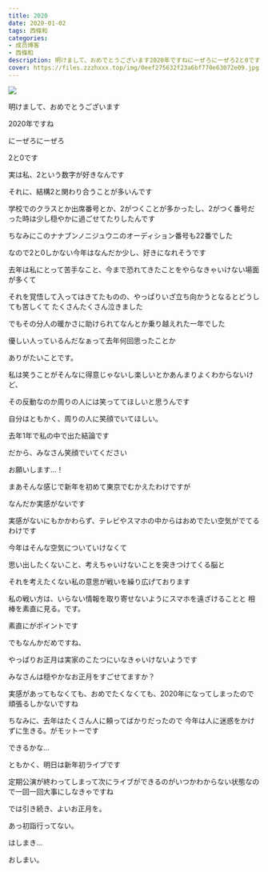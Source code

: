 ```yaml
---
title: 2020
date: 2020-01-02
tags: 西條和
categories: 
- 成员博客
- 西條和
description: 明けまして、おめでとうございます2020年ですねにーぜろにーぜろ2と0です...
cover: https://files.zzzhxxx.top/img/0eef275632f23a6bf770e63072e09.jpg 
---
```












![](https://files.zzzhxxx.top/img/0eef275632f23a6bf770e63072e09.jpg)












明けまして、おめでとうございます










2020年ですね













にーぜろにーぜろ








2と0です














実は私、2という数字が好きなんです





それに、結構2と関わり合うことが多いんです










学校でのクラスとか出席番号とか、2がつくことが多かったし、2がつく番号だった時は少し穏やかに過ごせてたりしたんです









ちなみにこのナナブンノニジュウニのオーディション番号も22番でした











なので2と0しかない今年はなんだか少し、好きになれそうです



















去年は私にとって苦手なこと、今まで恐れてきたことをやらなきゃいけない場面が多くて









それを覚悟して入ってはきてたものの、やっぱりいざ立ち向かうとなるとどうしても苦しくて
たくさんたくさん泣きました









でもその分人の暖かさに助けられてなんとか乗り越えれた一年でした







優しい人っているんだなぁって去年何回思ったことか








ありがたいことです。














私は笑うことがそんなに得意じゃないし楽しいとかあんまりよくわからないけど、

その反動なのか周りの人には笑っててほしいと思うんです













自分はともかく、周りの人に笑顔でいてほしい。

去年1年で私の中で出た結論です















だから、みなさん笑顔でいてください




お願いします…！

















まあそんな感じで新年を初めて東京でむかえたわけですが










なんだか実感がないです


実感がないにもかかわらず、テレビやスマホの中からはおめでたい空気がでてるわけです













今年はそんな空気についていけなくて



思い出したくないこと、考えちゃいけないことを突きつけてくる脳と

それを考えたくない私の意思が戦いを繰り広げております








私の戦い方は、いらない情報を取り寄せないようにスマホを遠ざけることと
相棒を素直に見る。です。

素直にがポイントです

















でもなんかだめですね、


やっぱりお正月は実家のこたつにいなきゃいけないようです





















みなさんは穏やかなお正月をすごせてますか？











実感があってもなくても、おめでたくなくても、2020年になってしまったので頑張るしかないですね












ちなみに、去年はたくさん人に頼ってばかりだったので
今年は人に迷惑をかけずに生きる。がモットーです





できるかな…


















ともかく、明日は新年初ライブです









定期公演が終わってしまって次にライブができるのがいつかわからない状態なので一回一回大事にしなきゃですね















では引き続き、よいお正月を。























あっ初詣行ってない。














はしまき…
















おしまい。


